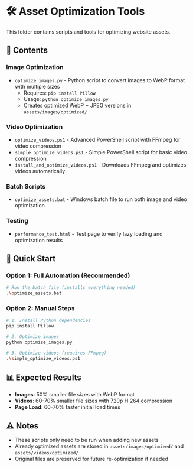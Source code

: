 # 🛠️ Asset Optimization Tools

This folder contains scripts and tools for optimizing website assets.

## 📁 Contents

### **Image Optimization**
- `optimize_images.py` - Python script to convert images to WebP format with multiple sizes
  - Requires: `pip install Pillow`
  - Usage: `python optimize_images.py`
  - Creates optimized WebP + JPEG versions in `assets/images/optimized/`

### **Video Optimization**
- `optimize_videos.ps1` - Advanced PowerShell script with FFmpeg for video compression
- `simple_optimize_videos.ps1` - Simple PowerShell script for basic video compression
- `install_and_optimize_videos.ps1` - Downloads FFmpeg and optimizes videos automatically

### **Batch Scripts**
- `optimize_assets.bat` - Windows batch file to run both image and video optimization

### **Testing**
- `performance_test.html` - Test page to verify lazy loading and optimization results

## 🚀 Quick Start

### **Option 1: Full Automation (Recommended)**
```bash
# Run the batch file (installs everything needed)
.\optimize_assets.bat
```

### **Option 2: Manual Steps**
```bash
# 1. Install Python dependencies
pip install Pillow

# 2. Optimize images
python optimize_images.py

# 3. Optimize videos (requires FFmpeg)
.\simple_optimize_videos.ps1
```

## 📊 Expected Results

- **Images**: 50% smaller file sizes with WebP format
- **Videos**: 60-70% smaller file sizes with 720p H.264 compression
- **Page Load**: 60-70% faster initial load times

## ⚠️ Notes

- These scripts only need to be run when adding new assets
- Already optimized assets are stored in `assets/images/optimized/` and `assets/videos/optimized/`
- Original files are preserved for future re-optimization if needed
